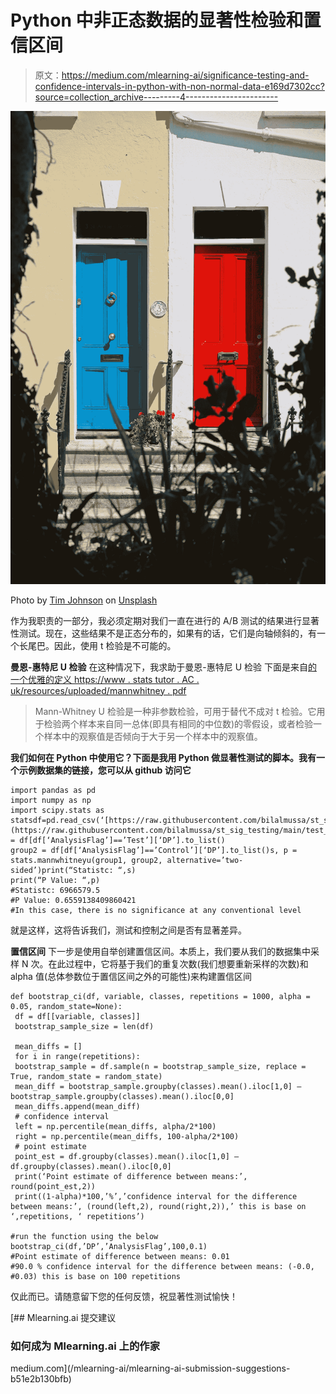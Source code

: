 # Python 中非正态数据的显著性检验和置信区间

> 原文：<https://medium.com/mlearning-ai/significance-testing-and-confidence-intervals-in-python-with-non-normal-data-e169d7302cc?source=collection_archive---------4----------------------->

![](img/ef6c984501e2750e75bb32b93a6cdc07.png)

Photo by [Tim Johnson](https://unsplash.com/@mangofantasy?utm_source=medium&utm_medium=referral) on [Unsplash](https://unsplash.com?utm_source=medium&utm_medium=referral)

作为我职责的一部分，我必须定期对我们一直在进行的 A/B 测试的结果进行显著性测试。现在，这些结果不是正态分布的，如果有的话，它们是向轴倾斜的，有一个长尾巴。因此，使用 t 检验是不可能的。

**曼恩-惠特尼 U 检验** 在这种情况下，我求助于曼恩-惠特尼 U 检验
下面是来自[的一个优雅的定义 https://www . stats tutor . AC . uk/resources/uploaded/mannwhitney . pdf](https://www.statstutor.ac.uk/resources/uploaded/mannwhitney.pdf)

> Mann-Whitney U 检验是一种非参数检验，可用于替代不成对 t 检验。它用于检验两个样本来自同一总体(即具有相同的中位数)的零假设，或者检验一个样本中的观察值是否倾向于大于另一个样本中的观察值。

**我们如何在 Python 中使用它？下面是我用 Python 做显著性测试的脚本。我有一个示例数据集的链接，您可以从 github 访问它**

```
import pandas as pd
import numpy as np
import scipy.stats as statsdf=pd.read_csv(‘[https://raw.githubusercontent.com/bilalmussa/st_sig_testing/main/test_control_data.csv'](https://raw.githubusercontent.com/bilalmussa/st_sig_testing/main/test_control_data.csv'))group1 = df[df[‘AnalysisFlag’]==’Test’][‘DP’].to_list()
group2 = df[df[‘AnalysisFlag’]==’Control’][‘DP’].to_list()s, p = stats.mannwhitneyu(group1, group2, alternative=’two-sided’)print(“Statistc: “,s)
print(“P Value: “,p)
#Statistc: 6966579.5
#P Value: 0.6559138409860421
#In this case, there is no significance at any conventional level
```

就是这样，这将告诉我们，测试和控制之间是否有显著差异。

**置信区间** 下一步是使用自举创建置信区间。本质上，我们要从我们的数据集中采样 N 次。在此过程中，它将基于我们的重复次数(我们想要重新采样的次数)和 alpha 值(总体参数位于置信区间之外的可能性)来构建置信区间

```
def bootstrap_ci(df, variable, classes, repetitions = 1000, alpha = 0.05, random_state=None): 
 df = df[[variable, classes]]
 bootstrap_sample_size = len(df) 

 mean_diffs = []
 for i in range(repetitions):
 bootstrap_sample = df.sample(n = bootstrap_sample_size, replace = True, random_state = random_state)
 mean_diff = bootstrap_sample.groupby(classes).mean().iloc[1,0] — bootstrap_sample.groupby(classes).mean().iloc[0,0]
 mean_diffs.append(mean_diff)
 # confidence interval
 left = np.percentile(mean_diffs, alpha/2*100)
 right = np.percentile(mean_diffs, 100-alpha/2*100)
 # point estimate
 point_est = df.groupby(classes).mean().iloc[1,0] — df.groupby(classes).mean().iloc[0,0]
 print(‘Point estimate of difference between means:’, round(point_est,2))
 print((1-alpha)*100,’%’,’confidence interval for the difference between means:’, (round(left,2), round(right,2)),’ this is base on ‘,repetitions, ‘ repetitions’)

#run the function using the below 
bootstrap_ci(df,’DP’,’AnalysisFlag’,100,0.1)
#Point estimate of difference between means: 0.01
#90.0 % confidence interval for the difference between means: (-0.0, #0.03) this is base on 100 repetitions
```

仅此而已。请随意留下您的任何反馈，祝显著性测试愉快！

[](/mlearning-ai/mlearning-ai-submission-suggestions-b51e2b130bfb) [## Mlearning.ai 提交建议

### 如何成为 Mlearning.ai 上的作家

medium.com](/mlearning-ai/mlearning-ai-submission-suggestions-b51e2b130bfb)